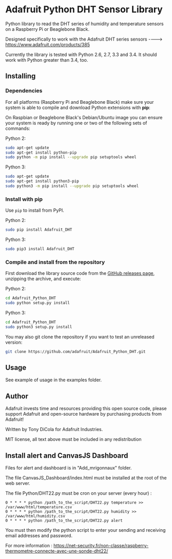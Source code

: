 Adafruit Python DHT Sensor Library
==================================

Python library to read the DHT series of humidity and temperature sensors on a 
Raspberry Pi or Beaglebone Black.

Designed specifically to work with the Adafruit DHT series sensors ---->
https://www.adafruit.com/products/385

Currently the library is tested with Python 2.6, 2.7, 3.3 and 3.4. It should
work with Python greater than 3.4, too.


Installing
----------

### Dependencies

For all platforms (Raspberry Pi and Beaglebone Black) make sure your system is
able to compile and download Python extensions with **pip**:

On Raspbian or Beaglebone Black's Debian/Ubuntu image you can ensure your
system is ready by running one or two of the following sets of commands:

Python 2:

````sh
sudo apt-get update
sudo apt-get install python-pip
sudo python -m pip install --upgrade pip setuptools wheel
````

Python 3:

````sh
sudo apt-get update
sudo apt-get install python3-pip
sudo python3 -m pip install --upgrade pip setuptools wheel
````

### Install with pip

Use `pip` to install from PyPI.

Python 2:

```sh
sudo pip install Adafruit_DHT
```

Python 3:

```sh
sudo pip3 install Adafruit_DHT
```

### Compile and install from the repository

First download the library source code from the [GitHub releases
page](https://github.com/adafruit/Adafruit_Python_DHT/releases), unzipping the
archive, and execute:

Python 2:

```sh
cd Adafruit_Python_DHT
sudo python setup.py install
```

Python 3:

```sh
cd Adafruit_Python_DHT
sudo python3 setup.py install
```

You may also git clone the repository if you want to test an unreleased
version:

```sh
git clone https://github.com/adafruit/Adafruit_Python_DHT.git
```

Usage
-----

See example of usage in the examples folder.

Author
------

Adafruit invests time and resources providing this open source code, please
support Adafruit and open-source hardware by purchasing products from Adafruit!

Written by Tony DiCola for Adafruit Industries.

MIT license, all text above must be included in any redistribution

Install alert and CanvasJS Dashboard
------------------------------------

Files for alert and dashboard is in "Add_mrigonnaux" folder. 

The file CanvasJS_Dashboard/index.html must be installed at the root of the web server.

The file Python/DHT22.py must be cron on your server (every hour) :
```
0 * * * * python /path_to_the_script/DHT22.py temperature >> /var/www/html/temperature.csv
0 * * * * python /path_to_the_script/DHT22.py humidity >> /var/www/html/humidity.csv
0 * * * * python /path_to_the_script/DHT22.py alert
```
You must then modify the python script to enter your sending and receiving email addresses and password. 

For more information : https://net-security.fr/non-classe/raspberry-thermometre-connecte-avec-une-sonde-dht22/
